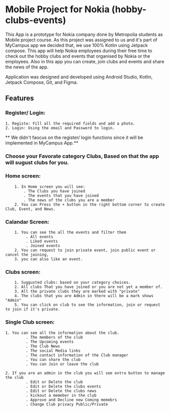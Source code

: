 # Mobile Project for Nokia (hobby-clubs-events)
This App is a prototype for Nokia company done by Metropolia students as Mobile project course.
As this project was assigned to us and it's part of MyCampus app we decided that, we use 100% Kotlin using Jetpack compose. 
This app will help Nokia employees during their free time to check out the hobby clubs and events that organised by Nokia or the employees. 
Also in this app you can create, join clubs and events and share the news of the app.

Application was designed and developed using Android Studio, Kotlin, Jetpack Compose, Git, and Figma.

## Features
### Register/ Login:
  	1. Registe: Fill all the required fields and add a photo.
  	2. Login: Using the email and Password to login.
		
 ** We didn't faocus on the register/ login functions since it will be implemented in MyCampus App.**
	
 ### Choose your Favorate category Clubs, Based on that the app will sugust clubs for you.

### Home screen:
		1. In Home screen you will see:
			. The Clubs you have joined
			. The events that you have joined
			. The news of the clubs you are a member
		2. You can Press the + button in the right bottom corner to create Club, Event, and News.
		
### Calandar Screen:
 		1. You can see the all the events and filter them
			 . All events
			 . Liked events
			 . Joined events
		2. You can request to join private event, join public event or cancel the joining,
		3. you can also like an event.
		
### Clubs screen:
		1. Suggusted clubs: based on your category choices.
		2. All clubs That you have joined or you are not yet a member of.
		3. All the private clubs they are marked with "private"
		4. The clubs that you are Admin in there will be a mark shows "Admin"
		5. You can click on club to see the information, join or request to join if it's private.
		
### Single Club screen:
	1. You can see all the information about the club.
			 . The members of the club
			 . The Upcoming events
			 . The Club News
			 . The social Media links
			 . The contact information of the Club manager
			 . You can share the club
			 . You can Join or leave the club
			 
	2. If you are an admin in the club you will see extra button to manage the club
			 . Edit or Delete the club
			 . Edit or Delete the clubs events
			 . Edit or Delete the clubs news
			 . kickout a memeber in the club
			 . Approve and Decline new Coming memebrs
			 . Change Club privacy Public/Private
	 
		
		
